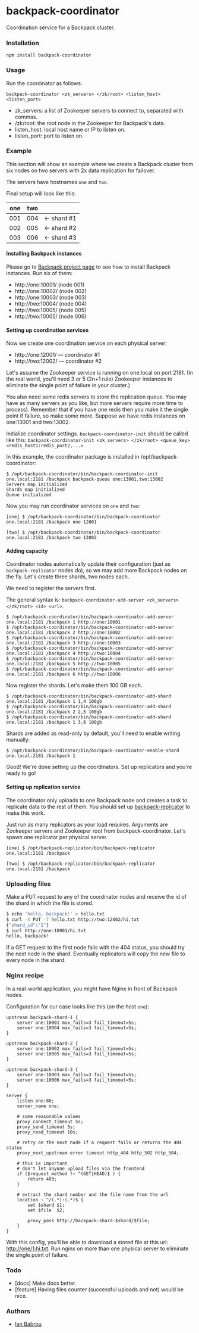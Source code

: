 backpack-coordinator
====

Coordination service for a Backpack cluster.

### Installation

```
npm install backpack-coordinator
```

### Usage

Run the coordinator as follows:

```
backpack-coordinator <zk_servers> </zk/root> <listen_host> <listen_port>
```

* zk_servers: a list of Zookeeper servers to connect to, separated with commas.
* /zk/root: the root node in the Zookeeper for Backpack's data.
* listen_host: local host name or IP to listen on.
* listen_port: port to listen on.

### Example

This section will show an example where we create a Backpack cluster
from six nodes on two servers with 2x data replication for failover.

The servers have hostnames `one` and `two`.

Final setup will look like this:

|  one |    two  |             |
|------|---------|-------------|
| 001  |  004    | ← shard #1 |
| 002  |  005    | ← shard #2 |
| 003  |  006    | ← shard #3 |


#### Installing Backpack instances

Please go to [Backpack project page](https://github.com/Topface/backpack)
to see how to install Backpack instances. Run six of them:

* http://one:10001/ (node 001)
* http://one:10002/ (node 002)
* http://one:10003/ (node 003)
* http://two:10004/ (node 004)
* http://two:10005/ (node 005)
* http://two:10005/ (node 006)

#### Setting up coordination services

Now we create one coordination service on each physical server:

* http://one:12001/ — coordinator #1
* http://two:12002/ — coordinator #2

Let's assume the Zookeeper service is running on one.local on port 2181.
(In the real world, you'll need 3 or 5 (2n+1 rule) Zookeeper instances to eliminate
the single point of failure in your cluster.)

You also need some redis servers to store the replication queue. You may have
as many servers as you like, but more servers require more time to process).
Remember that if you have one redis then you make it the single point if failure,
so make some more. Suppose we have redis instances on one:13001 and two:13002.

Initialize coordinator settings. `backpack-coordinator-init` should be called like this: `backpack-coordinator-init <zk_servers> </zk/root> <queue_key> <redis_host1:redis_port2,...>`

In this example, the coordinator package is installed in /opt/backpack-coordinator:

```
$ /opt/backpack-coordinator/bin/backpack-coordinator-init one.local:2181 /backpack backpack-queue one:13001,two:13002
Servers map initialized
Shards map initialized
Queue initialized
```

Now you may run coordinator services on `one` and `two`:

```
[one] $ /opt/backpack-coordinator/bin/backpack-coordinator one.local:2181 /backpack one 12001
```

```
[two] $ /opt/backpack-coordinator/bin/backpack-coordinator one.local:2181 /backpack two 12002
```

#### Adding capacity

Coordinator nodes automatically update their configuration (just as `backpack-replicator`
nodes do), so we may add more Backpack nodes on the fly. Let's create three shards,
two nodes each.

We need to register the servers first.

The general syntax is: `backpack-coordinator-add-server <zk_servers> </zk/root> <id> <url>`.

```
$ /opt/backpack-coordinator/bin/backpack-coordinator-add-server one.local:2181 /backpack 1 http://one:10001
$ /opt/backpack-coordinator/bin/backpack-coordinator-add-server one.local:2181 /backpack 2 http://one:10002
$ /opt/backpack-coordinator/bin/backpack-coordinator-add-server one.local:2181 /backpack 3 http://one:10003
$ /opt/backpack-coordinator/bin/backpack-coordinator-add-server one.local:2181 /backpack 4 http://two:10004
$ /opt/backpack-coordinator/bin/backpack-coordinator-add-server one.local:2181 /backpack 5 http://two:10005
$ /opt/backpack-coordinator/bin/backpack-coordinator-add-server one.local:2181 /backpack 6 http://two:10006
```

Now register the shards. Let's make them 100 GB each.

```
$ /opt/backpack-coordinator/bin/backpack-coordinator-add-shard one.local:2181 /backpack 1 1,4 100gb
$ /opt/backpack-coordinator/bin/backpack-coordinator-add-shard one.local:2181 /backpack 2 2,5 100gb
$ /opt/backpack-coordinator/bin/backpack-coordinator-add-shard one.local:2181 /backpack 1 3,6 100gb
```

Shards are added as read-only by default, you'll need to enable writing manually:

```
$ /opt/backpack-coordinator/bin/backpack-coordinator-enable-shard one.local:2181 /backpack 1
```

Good! We're done setting up the coordinators. Set up replicators and you're ready to go!

#### Setting up replication service

The coordinator only uploads to one Backpack node and creates a task to replicate
data to the rest of them. You should set up [backpack-replicator](http://github.com/Topface/backpack-replicator)
to make this work.

Just run as many replicators as your load requires. Arguments are Zookeeper servers
and Zookeeper root from backpack-coordinator. Let's spawn one replicator per physical
server.

```
[one] $ /opt/backpack-replicator/bin/backpack-replicator one.local:2181 /backpack
```

```
[two] $ /opt/backpack-replicator/bin/backpack-replicator one.local:2181 /backpack
```

### Uploading files

Make a PUT request to any of the coordinator nodes and receive the id of the shard
in which the file is stored.

```bash
$ echo 'hello, backpack!' > hello.txt
$ curl -X PUT -T hello.txt http://two:12002/hi.txt
{"shard_id":"1"}
$ curl http://one:10001/hi.txt
hello, backpack!
```

If a GET request to the first node fails with the 404 status, you should try
the next node in the shard. Eventually replicators will copy the new file
to every node in the shard.

### Nginx recipe

In a real-world application, you might have Nginx in front of Backpack nodes.

Configuration for our case looks like this (on the host `one`):

```
upstream backpack-shard-1 {
    server one:10001 max_fails=3 fail_timeout=5s;
    server one:10004 max_fails=3 fail_timeout=5s;
}

upstream backpack-shard-2 {
    server one:10002 max_fails=3 fail_timeout=5s;
    server one:10005 max_fails=3 fail_timeout=5s;
}

upstream backpack-shard-3 {
    server one:10003 max_fails=3 fail_timeout=5s;
    server one:10006 max_fails=3 fail_timeout=5s;
}

server {
    listen one:80;
    server_name one;

    # some reasonable values
    proxy_connect_timeout 5s;
    proxy_send_timeout 5s;
    proxy_read_timeout 10s;

    # retry on the next node if a request fails or returns the 404 status
    proxy_next_upstream error timeout http_404 http_502 http_504;

    # this is important
    # don't let anyone upload files via the frontend
    if ($request_method !~ ^(GET|HEAD)$ ) {
        return 403;
    }

    # extract the shard number and the file name from the url
    location ~ ^/(.*):(.*)$ {
        set $shard $1;
        set $file  $2;

        proxy_pass http://backpack-shard-$shard/$file;
    }
}
```

With this config, you'll be able to download a stored file at this url:
[http://one/1:hi.txt](http://one/1:hi.txt). Run nginx on more than
one physical server to eliminate the single point of failure.

### Todo

* [docs] Make docs better.
* [feature] Having files counter (successful uploads and not) would be nice.

### Authors

* [Ian Babrou](https://github.com/bobrik)
